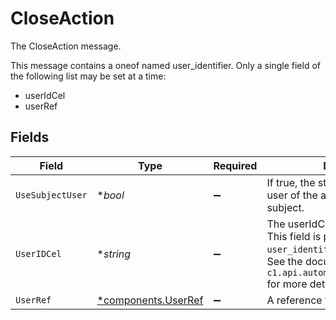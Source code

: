 # CloseAction

The CloseAction message.

This message contains a oneof named user_identifier. Only a single field of the following list may be set at a time:
  - userIdCel
  - userRef



## Fields

| Field                                                                                                                                                   | Type                                                                                                                                                    | Required                                                                                                                                                | Description                                                                                                                                             |
| ------------------------------------------------------------------------------------------------------------------------------------------------------- | ------------------------------------------------------------------------------------------------------------------------------------------------------- | ------------------------------------------------------------------------------------------------------------------------------------------------------- | ------------------------------------------------------------------------------------------------------------------------------------------------------- |
| `UseSubjectUser`                                                                                                                                        | **bool*                                                                                                                                                 | :heavy_minus_sign:                                                                                                                                      | If true, the step will use the subject user of the automation as the subject.                                                                           |
| `UserIDCel`                                                                                                                                             | **string*                                                                                                                                               | :heavy_minus_sign:                                                                                                                                      | The userIdCel field.<br/>This field is part of the `user_identifier` oneof.<br/>See the documentation for `c1.api.automations.v1.CloseAction` for more details. |
| `UserRef`                                                                                                                                               | [*components.UserRef](../../models/components/userref.md)                                                                                               | :heavy_minus_sign:                                                                                                                                      | A reference to a user.                                                                                                                                  |